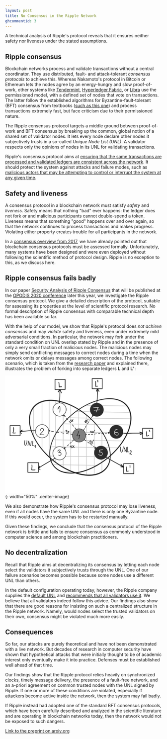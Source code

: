 ```yaml
---
layout: post
title: No Consensus in the Ripple Network
ghcommentid: 3
---
```


A technical analysis of Ripple's protocol reveals that it ensures neither safety nor liveness under the stated assumptions.

## Ripple consensus

Blockchain networks process and validate transactions without a central coordinator.  They use distributed, fault- and attack-tolerant *consensus protocols* to achieve this.  Whereas Nakamoto's protocol in Bitcoin or Ethereum lets the nodes agree by an energy-hungry and slow proof-of-work, other systems like [Tendermint](https://tendermint.com/), [Hyperledger Fabric](https://github.com/hyperledger/fabric), or [Libra](https://developers.libra.org/docs/the-libra-blockchain-paper) use the permissioned model, with a defined set of nodes that vote on transactions.  The latter follow the established algorithms for Byzantine-fault-tolerant (BFT) consensus from textbooks ([such as this one](https://www.distributedprogramming.net)) and process transactions extremely fast, but face criticism due to their permissioned nature.

The Ripple consensus protocol targets a middle ground between proof-of-work and BFT consensus by breaking up the common, global notion of a shared set of validator nodes.  It lets every node declare other nodes it subjectively trusts in a so-called *Unique Node List (UNL)*.  A validator respects only the opinions of nodes in its UNL for validating transactions.

Ripple's consensus protocol aims at [ensuring that the same transactions are processed and validated ledgers are consistent across the network](https://xrpl.org/consensus.html).  It should protect the system against attacks and failure modes, such as [malicious actors that may be attempting to control or interrupt the system at any given time](https://xrpl.org/consensus-protections.html).


## Safety and liveness

A consensus protocol in a blockchain network must satisfy *safety* and *liveness*.  Safety means that nothing "bad" ever happens: the ledger does not fork or and malicious participants cannot double-spend a token.  Liveness means that something "good" happens over and over again, so that the network continues to process transactions and makes progress.  Violating either property creates trouble for all participants in the network.

In a [consensus overview from 2017](https://doi.org/10.4230/LIPIcs.DISC.2017.1), we have already pointed out that blockchain consensus protocols must be assessed formally.  Unfortunately, many systems have been designed and were even deployed without following the scientific method of protocol design.  Ripple is no exception to this, as we discuss here.


## Ripple consensus fails badly

In our paper [Security Analysis of Ripple Consensus](https://arxiv.org/abs/2011.14816) that will be published at the [OPODIS 2020 conference](https://opodis2020.unistra.fr/) later this year, we investigate the Ripple consensus protocol.  We give a detailed description of the protocol, suitable for assessing its properties at the level of scientific protocol research.  No formal description of Ripple consensus with comparable technical depth has been available so far.

With the help of our model, we show that Ripple's protocol does *not achieve consensus* and may *violate* safety and liveness, even under extremely mild adversarial conditions. In particular, the network may fork under the standard condition on UNL overlap stated by Ripple and in the presence of only a very small fraction of malicious nodes.  The malicious nodes may simply send conflicting messages to correct nodes during a time when the network omits or delays messages among correct nodes.  The following scenario, which is taken from the [research paper](https://arxiv.org/abs/2011.14816) and explained there, illustrates the problem of forking into separate ledgers **L** and **L'** :

![Violation of safety in the Ripple network](/images/noconsensusripple-safety.png){: width="50%" .center-image}

We also demonstrate how Ripple's consensus protocol may lose liveness, even if all nodes have the same UNL and there is only one Byzantine node. If this would occur, the system has to be restarted manually.

Given these findings, we conclude that the consensus protocol of the Ripple network is brittle and fails to ensure consensus as commonly understood in computer science and among blockchain practitioners.


## No decentralization

Recall that Ripple aims at decentralizing its consensus by letting each node select the validators it subjectively trusts through the UNL. One of our failure scenarios becomes possible because some nodes use a different UNL than others.

In the default configuration operating today, however, the Ripple company supplies the [default UNL](https://vl.ripple.com/) and [recommends that all validators use it](https://xrpl.org/technical-faq.html).  We believe that all validators indeed follow this advice.  Our findings also show that there are good reasons for insisting on such a centralized structure in the Ripple network.  Namely, would nodes select the trusted validators on their own,  consensus might be violated much more easily.


## Consequences

So far, our attacks are purely theoretical and have not been demonstrated with a live network.  But decades of research in computer security have shown that hypothetical attacks that were initially thought to be of academic interest only eventually make it into practice. Defenses must be established well ahead of that time.

Our findings show that the Ripple protocol relies heavily on synchronized clocks, timely message delivery, the presence of a fault-free network, and an a-priori
agreement on common trusted nodes with the UNL signed by Ripple. If one or more of these conditions are violated, especially if attackers become active inside the network, then the system may fail badly.

If Ripple instead had adopted one of the standard BFT consensus protocols, which have been carefully described and analyzed in the scientific literature and are operating in blockchain networks today, then the network would not be exposed to such dangers.

[Link to the preprint on arxiv.org](https://arxiv.org/abs/2011.14816)
